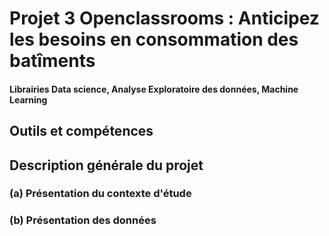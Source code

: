 # Projet 3 Openclassrooms : Anticipez les besoins en consommation des batîments
#### Librairies Data science, Analyse Exploratoire des données, Machine Learning
## Outils et compétences


## Description générale du projet 

### (a) Présentation du contexte d'étude



### (b) Présentation des données
